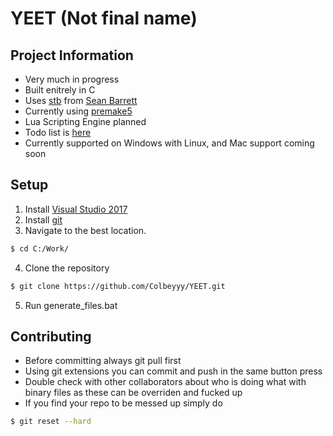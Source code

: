 # YEET (Not final name)

## Project Information
* Very much in progress
* Built enitrely in C
* Uses [stb](https://github.com/nothings/stb) from [Sean Barrett](https://twitter.com/nothings)
* Currently using [premake5](https://premake.github.io/download.html)
* Lua Scripting Engine planned
* Todo list is [here](https://trello.com/b/nOWap4k8/yeet-production)
* Currently supported on Windows with Linux, and Mac support coming soon

## Setup

1. Install [Visual Studio 2017](https://visualstudio.microsoft.com/vs/)
2. Install [git](https://git-scm.com/downloads)
3. Navigate to the best location.
```sh
$ cd C:/Work/
```
4. Clone the repository 
```sh
$ git clone https://github.com/Colbeyyy/YEET.git
```
5. Run generate_files.bat

## Contributing 

* Before committing always git pull first
* Using git extensions you can commit and push in the same button press
* Double check with other collaborators about who is doing what with binary files as these can be overriden and fucked up
* If you find your repo to be messed up simply do 
```sh
$ git reset --hard
```